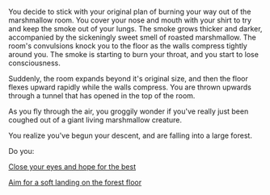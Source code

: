 You decide to stick with your original plan of burning your way out of the marshmallow room.
You cover your nose and mouth with your shirt to try and keep the smoke out of your lungs. 
The smoke grows thicker and darker, accompanied by the sickeningly sweet smell of roasted 
marshmallow. The room's convulsions knock you to the floor as the walls compress tightly around you.
The smoke is starting to burn your throat, and you start to lose consciousness.


Suddenly, the room expands beyond it's original size, and then the floor flexes upward rapidly while 
the walls compress. You are thrown upwards through a tunnel that has opened in the top of the room. 

As you fly through the air, you groggily wonder if you've really just been coughed out of a giant 
living marshmallow creature. 

You realize you've begun your descent, and are falling into a large forest.

Do you:

[Close your eyes and hope for the best](../../../experience/experience.md)

[Aim for a soft landing on the forest floor](../../../find-exit/into-forest/forest.md)